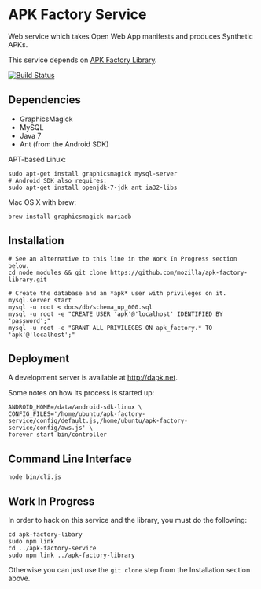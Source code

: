 APK Factory Service
===================

Web service which takes Open Web App manifests and produces Synthetic APKs.

This service depends on [APK Factory Library](https://github.com/mozilla/apk-factory-library).

[![Build Status](https://travis-ci.org/mozilla/apk-factory-service.png)](https://travis-ci.org/mozilla/apk-factory-service)

Dependencies
------------

* GraphicsMagick
* MySQL
* Java 7
* Ant (from the Android SDK)

APT-based Linux:

    sudo apt-get install graphicsmagick mysql-server
    # Android SDK also requires:
    sudo apt-get install openjdk-7-jdk ant ia32-libs

Mac OS X with brew:

    brew install graphicsmagick mariadb

Installation
------------

    # See an alternative to this line in the Work In Progress section below.
    cd node_modules && git clone https://github.com/mozilla/apk-factory-library.git

    # Create the database and an *apk* user with privileges on it.
    mysql.server start
    mysql -u root < docs/db/schema_up_000.sql
    mysql -u root -e "CREATE USER 'apk'@'localhost' IDENTIFIED BY 'password';"
    mysql -u root -e "GRANT ALL PRIVILEGES ON apk_factory.* TO 'apk'@'localhost';"

Deployment
----------

A development server is available at http://dapk.net.

Some notes on how its process is started up:

    ANDROID_HOME=/data/android-sdk-linux \
    CONFIG_FILES='/home/ubuntu/apk-factory-service/config/default.js,/home/ubuntu/apk-factory-service/config/aws.js' \
    forever start bin/controller

Command Line Interface
----------------------

    node bin/cli.js

Work In Progress
----------------

In order to hack on this service and the library, you must do the following:

    cd apk-factory-libary
    sudo npm link
    cd ../apk-factory-service
    sudo npm link ../apk-factory-library

Otherwise you can just use the `git clone` step from the Installation section above.

